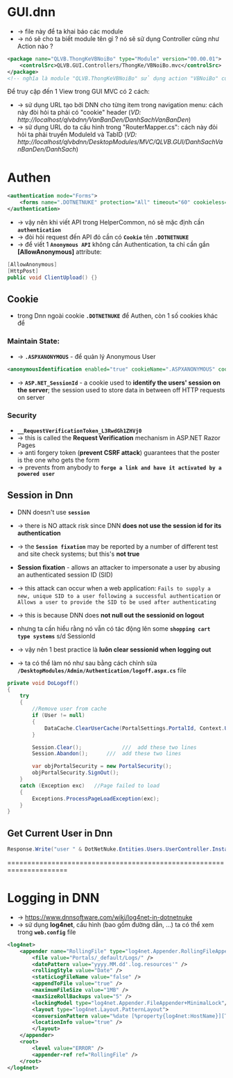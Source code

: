 # GUI.dnn
* -> file này để ta khai báo các module
* -> nó sẽ cho ta biết module tên gì ? nó sẽ sử dụng Controller cũng như Action nào ?

```xml - VD
<package name="QLVB.ThongKeVBNoiBo" type="Module" version="00.00.01">
    <controlSrc>QLVB.GUI.Controllers/ThongKe/VBNoiBo.mvc</controlSrc>
</package>
<!-- nghĩa là module "QLVB.ThongKeVBNoiBo" sử dụng action "VBNoiBo" của "ThongKeController" trong namespace "QLVB.GUI.Controllers"  -->
```

Để truy cập đến 1 View trong GUI MVC có 2 cách:
* -> sử dụng URL tạo bởi DNN cho từng item trong navigation menu: cách này đòi hỏi ta phải có "cookie" header (_VD: http://localhost/qlvbdnn/VanBanDen/DanhSachVanBanDen_)
* -> sử dụng URL do ta cấu hình trong "RouterMapper.cs": cách này đỏi hỏi ta phải truyền ModuleId và TabID (_VD: http://localhost/qlvbdnn/DesktopModules/MVC/QLVB.GUI/DanhSachVanBanDen/DanhSach_)

# Authen
```xml - web.config của DNN
<authentication mode="Forms">
    <forms name=".DOTNETNUKE" protection="All" timeout="60" cookieless="UseCookies" />
</authentication>
```
* -> vậy nên khi viết API trong HelperCommon, nó sẽ mặc định cần **`authentication`** 
* -> đòi hỏi request đến API đó cần có **`Cookie`** tên **`.DOTNETNUKE`**
* -> để viết 1 **`Anonymous API`** không cần Authentication, ta chỉ cần gắn **[AllowAnonymous]** attribute:
```cs - VD:
[AllowAnonymous]
[HttpPost]
public void ClientUpload() {}
```

## Cookie
* trong Dnn ngoài cookie **`.DOTNETNUKE`** để Authen, còn 1 số cookies khác để 

### Maintain State:
* -> **`.ASPXANONYMOUS`** - để quản lý Anonymous User
```xml
<anonymousIdentification enabled="true" cookieName=".ASPXANONYMOUS" cookieTimeout="100000" cookiePath="/" cookieRequireSSL="false" cookieSlidingExpiration="true" cookieProtection="None" domain="" />
```
* -> **`ASP.NET_SessionId`** - a cookie used to **identify the users' session on the server**; the session used to store data in between off HTTP requests on server

### Security
* **`__RequestVerificationToken_L3RwdGh1ZHVj0`** 
* -> this is called the **Request Verification** mechanism in ASP.NET Razor Pages 
* -> anti forgery token (**prevent CSRF attack**) guarantees that the poster is the one who gets the form
* -> prevents from anybody to **`forge a link and have it activated by a powered user`**

## Session in Dnn
* DNN doesn't use **`session`**
* -> there is NO attack risk since DNN **does not use the session id for its authentication**
* -> the **`Session fixation`** may be reported by a number of different test and site check systems; but this's **not true**

* **Session fixation** - allows an attacker to impersonate a user by abusing an authenticated session ID (SID)
* -> this attack can occur when a web application: `Fails to supply a new, unique SID to a user following a successful authentication` or `Allows a user to provide the SID to be used after authenticating`
* -> this is because DNN does **not null out the sessionid on logout**

* nhưng ta cần hiểu rằng nó vẫn có tác động lên some **`shopping cart type systems`** s/d SessionId
* -> vậy nên 1 best practice là **luôn clear sessionid when logging out**
* -> ta có thể làm nó như sau bằng cách chỉnh sửa **`/DesktopModules/Admin/Authentication/logoff.aspx.cs`** file
```cs
private void DoLogoff()
{
    try
    {
        //Remove user from cache
        if (User != null)
        {
            DataCache.ClearUserCache(PortalSettings.PortalId, Context.User.Identity.Name);				
        }

        Session.Clear();             ///  add these two lines
        Session.Abandon();      ///  add these two lines

        var objPortalSecurity = new PortalSecurity();
        objPortalSecurity.SignOut();
    }
    catch (Exception exc)	//Page failed to load
    {
        Exceptions.ProcessPageLoadException(exc);
    }
}
```

## Get Current User in Dnn
```cs
Response.Write("user " & DotNetNuke.Entities.Users.UserController.Instance.GetCurrentUserInfo().Username); 
```

=====================================================================
# Logging in DNN
* -> https://www.dnnsoftware.com/wiki/log4net-in-dotnetnuke
* -> sử dụng **log4net**, cấu hình (bao gồm đường dẫn, ...) ta có thể xem trong **`web.config`** file

```xml 
<log4net>
    <appender name="RollingFile" type="log4net.Appender.RollingFileAppender">
        <file value="Portals/_default/Logs/" />
        <datePattern value="yyyy.MM.dd'.log.resources'" />
        <rollingStyle value="Date" />
        <staticLogFileName value="false" />
        <appendToFile value="true" />
        <maximumFileSize value="1MB" />
        <maxSizeRollBackups value="5" />
        <lockingModel type="log4net.Appender.FileAppender+MinimalLock"/>
        <layout type="log4net.Layout.PatternLayout">
        <conversionPattern value="%date [%property{log4net:HostName}][Thread:%thread][%level] %logger - %message%newline" />
        <locationInfo value="true" />
        </layout>
    </appender>
    <root>
        <level value="ERROR" />
        <appender-ref ref="RollingFile" />
    </root>
</log4net>
```